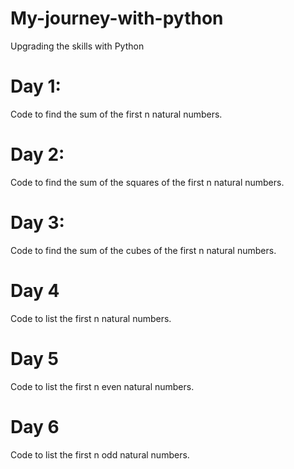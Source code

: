 # My-journey-with-python
Upgrading the skills with Python
# Day 1:
Code to find the sum of the first n natural numbers.
# Day 2: 
Code to find the sum of the squares of the first n natural numbers.
# Day 3:
Code to find the sum of the cubes of the first n natural numbers.
# Day 4
Code to list the first n natural numbers.
# Day 5
Code to list the first n even natural numbers.
# Day 6
Code to list the first n odd natural numbers.
